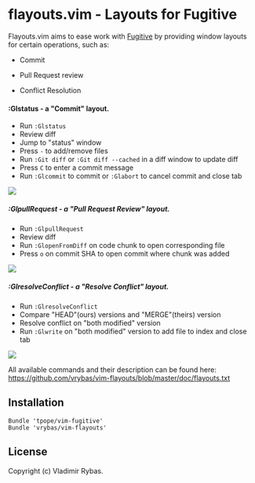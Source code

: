 # flayouts.vim - Layouts for Fugitive

Flayouts.vim aims to ease work with [Fugitive](https://github.com/tpope/vim-fugitive) by providing window
layouts for certain operations, such as:

  * Commit

  * Pull Request review

  * Conflict Resolution

#### :Glstatus - a "Commit" layout.

- Run `:Glstatus`
- Review diff
- Jump to "status" window
- Press `-` to add/remove files
- Run `:Git diff` or `:Git diff --cached` in a diff window to update
  diff
- Press `C` to enter a commit message
- Run `:Glcommit` to commit or `:Glabort` to cancel commit and close tab

![](http://f.cl.ly/items/0a0H2o290j2P0b40233M/Screen%20Shot%202014-03-10%20at%208.29.10%20AM.png)

##### :GlpullRequest - a "Pull Request Review" layout.

- Run `:GlpullRequest`
- Review diff
- Run `:GlopenFromDiff` on code chunk to open corresponding file
- Press `o` on commit SHA to open commit where chunk was added

![](http://f.cl.ly/items/1j0Q0P2s390y0T0x1W44/Screen_Shot_2014-03-10_at_8_35_40_AM.png)

##### :GlresolveConflict - a "Resolve Conflict" layout.

- Run `:GlresolveConflict`
- Compare "HEAD"(ours) versions and "MERGE"(theirs) version
- Resolve conflict on "both modified" version
- Run `:Glwrite` on "both modified" version to add file to index and
  close tab

![](http://f.cl.ly/items/310G3x140d0y0w3O0c2E/Screen_Shot_2014-03-10_at_8_44_07_AM.png)


All available commands and their description can be found here:
https://github.com/vrybas/vim-flayouts/blob/master/doc/flayouts.txt

## Installation

```vimrc
Bundle 'tpope/vim-fugitive'
Bundle 'vrybas/vim-flayouts'
```

## License

Copyright (c) Vladimir Rybas.
